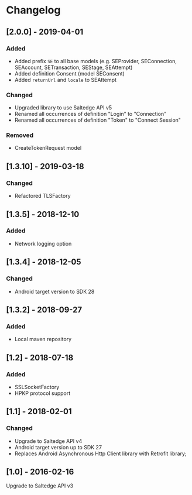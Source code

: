 # Changelog

## [2.0.0] - 2019-04-01
### Added
- Added prefix `SE` to all base models (e.g. SEProvider, SEConnection, SEAccount, SETransaction, SEStage, SEAttempt)
- Added definition Consent (model SEConsent)
- Added `returnUrl` and `locale` to SEAttempt
### Changed
- Upgraded library to use Saltedge API v5
- Renamed all occurrences of definition "Login" to "Connection"
- Renamed all occurrences of definition "Token" to "Connect Session"
### Removed
- CreateTokenRequest model
  
## [1.3.10] - 2019-03-18
### Changed
- Refactored TLSFactory

## [1.3.5] - 2018-12-10
### Added
- Network logging option

## [1.3.4] - 2018-12-05
### Changed
- Android target version to SDK 28

## [1.3.2] - 2018-09-27
### Added
- Local maven repository

## [1.2] - 2018-07-18
### Added
- SSLSocketFactory
- HPKP protocol support

## [1.1] - 2018-02-01
### Changed
- Upgrade to Saltedge API v4
- Android target version up to SDK 27
- Replaces Android Asynchronous Http Client library with Retrofit library;

## [1.0] - 2016-02-16
Upgrade to Saltedge API v3